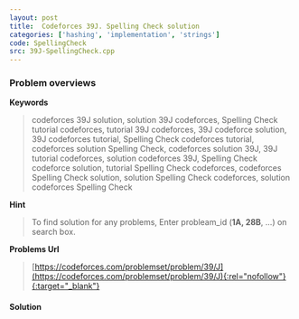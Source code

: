 ```yaml
---
layout: post
title:  Codeforces 39J. Spelling Check solution
categories: ['hashing', 'implementation', 'strings']
code: SpellingCheck
src: 39J-SpellingCheck.cpp
---
```

### **Problem overviews**

**Keywords**
> codeforces 39J solution, solution 39J codeforces, Spelling Check tutorial codeforces, tutorial 39J codeforces, 39J codeforce solution, 39J codeforces tutorial, Spelling Check codeforces tutorial, codeforces solution Spelling Check, codeforces solution 39J, 39J tutorial codeforces, solution codeforces 39J, Spelling Check codeforce solution, tutorial Spelling Check codeforces, codeforces Spelling Check solution, solution Spelling Check codeforces, solution codeforces Spelling Check

**Hint**
> To find solution for any problems, Enter probleam_id (**1A, 28B**, ...) on search box. 

**Problems Url**
> [https://codeforces.com/problemset/problem/39/J](https://codeforces.com/problemset/problem/39/J){:rel="nofollow"}{:target="_blank"}

#### **Solution**



